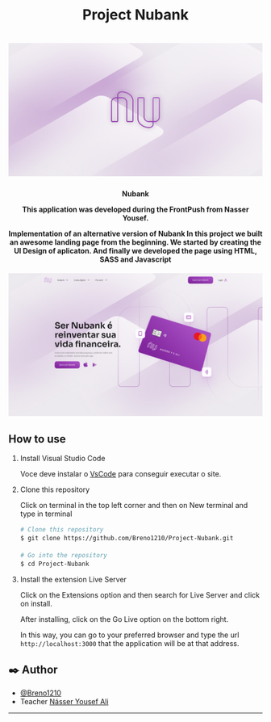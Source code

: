 <h1 align="center">
    Project Nubank
    <br>
</h1>
<h1 align="center">
    <img alt="Logo" src="img/nubank-logo.png" />
    <br>
</h1>

<h4 align="center">
  <p>Nubank</p>
  
  <p>This application was developed during the FrontPush from Nasser Yousef.</p>

  <p>
  Implementation of an alternative version of Nubank
  In this project we built an awesome landing page from the beginning. 
  We started by creating the UI Design of aplicaton. And finally we developed the page using HTML, SASS and Javascript
  </p>
</h4>

<div>
    <img src="img/mainPage.png" alt="">
</div>

## How to use

1. Install Visual Studio Code 

   Voce deve instalar o [VsCode](https://code.visualstudio.com/) para conseguir executar o site.

1. Clone this repository

   Click on terminal in the top left corner and then on New terminal and type in terminal

   ```bash
   # Clone this repository
   $ git clone https://github.com/Breno1210/Project-Nubank.git

   # Go into the repository
   $ cd Project-Nubank
   ```

2. Install the extension Live Server

    Click on the Extensions option and then search for Live Server and click on install.

    After installing, click on the Go Live option on the bottom right.

    In this way, you can go to your preferred browser and type the url `http://localhost:3000` that the application will be at that address.

## ✒️ Author

- [@Breno1210](https://github.com/Breno1210)
- Teacher [Násser Yousef Ali](https://github.com/nyousefali)

---